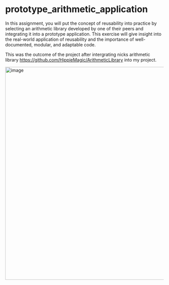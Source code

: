 # prototype_arithmetic_application
In this assignment, you will put the concept of reusability into practice by selecting an arithmetic library developed by one of their peers and integrating it into a prototype application. This exercise will give insight into the real-world application of reusability and the importance of well-documented, modular, and adaptable code. 

This was the outcome of the project after intergrating nicks arithmetic library https://github.com/HippieMagic/ArithmeticLibrary into my project.

<img width="675" alt="image" src="https://github.com/emiliobuffey/prototype_arithmetic_application/assets/78040149/57b4edbc-a29c-4349-9946-110b1fa02dff">

